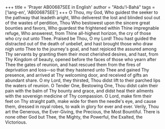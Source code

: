 +++
title = 'Prayer AB00687SEE in English'
author = "Abdu'l-Bahá"
tags = ['lang-en', 'AB00687SEE']
+++
O Thou, my God, Who guidest the seeker to the pathway that leadeth aright, Who deliverest the lost and blinded soul out of the wastes of perdition, Thou Who bestowest upon the sincere great bounties and favors, Who guardest the frightened within Thine impregnable refuge, Who answerest, from Thine all-highest horizon, the cry of those who cry out unto Thee.  Praised be Thou, O my Lord!  Thou hast guided the distracted out of the death of unbelief, and hast brought those who draw nigh unto Thee to the journey's goal, and hast rejoiced the assured among Thy servants by granting them their most cherished desires, and hast, from Thy Kingdom of beauty, opened before the faces of those who yearn after Thee the gates of reunion, and hast rescued them from the fires of deprivation and loss—so that they hastened unto Thee and gained Thy presence, and arrived at Thy welcoming door, and received of gifts an abundant share.
O my Lord, they thirsted, Thou didst lift to their parched lips the waters of reunion.  O Tender One, Bestowing One, Thou didst calm their pain with the balm of Thy bounty and grace, and didst heal their ailments with the sovereign medicine of Thy compassion.  O Lord, make firm their feet on Thy straight path, make wide for them the needle's eye, and cause them, dressed in royal robes, to walk in glory for ever and ever.
Verily, Thou art the Generous, the Ever-Giving, the Precious, the Most Bountiful.  There is none other God but Thee, the Mighty, the Powerful, the Exalted, the Victorious.
